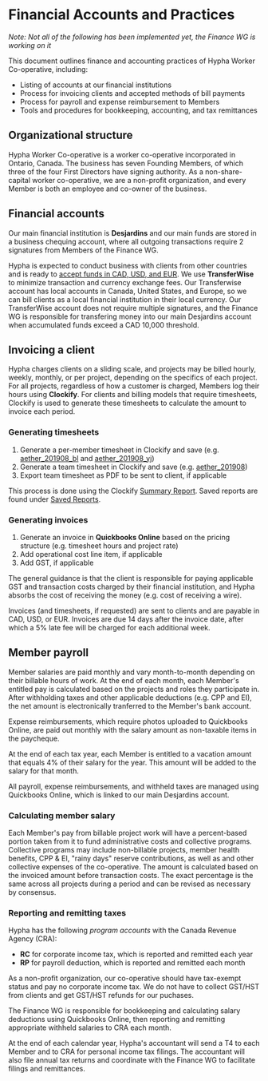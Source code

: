 # Financial Accounts and Practices

_Note: Not all of the following has been implemented yet, the Finance WG is working on it_

This document outlines finance and accounting practices of Hypha Worker Co-operative, including:

- Listing of accounts at our financial institutions
- Process for invoicing clients and accepted methods of bill payments
- Process for payroll and expense reimbursement to Members
- Tools and procedures for bookkeeping, accounting, and tax remittances

## Organizational structure

Hypha Worker Co-operative is a worker co-operative incorporated in Ontario, Canada. The business has seven Founding Members, of which three of the four First Directors have signing authority. As a non-share-capital worker co-operative, we are a non-profit organization, and every Member is both an employee and co-owner of the business.

## Financial accounts

Our main financial institution is **Desjardins** and our main funds are stored in a business chequing account, where all outgoing transactions require 2 signatures from Members of the Finance WG.

Hypha is expected to conduct business with clients from other countries and is ready to [accept funds in CAD, USD, and EUR](https://transferwise.com/help-smart/11/getting-started/2571907/what-currencies-do-you-support). We use **TransferWise** to minimize transaction and currency exchange fees. Our Transferwise account has local accounts in Canada, United States, and Europe, so we can bill clients as a local financial institution in their local currency. Our TransferWise account does not require multiple signatures, and the Finance WG is responsible for transfering money into our main Desjardins account when accumulated funds exceed a CAD 10,000 threshold.

## Invoicing a client

Hypha charges clients on a sliding scale, and projects may be billed hourly, weekly, monthly, or per project, depending on the specifics of each project. For all projects, regardless of how a customer is charged, Members log their hours using **Clockify**. For clients and billing models that require timesheets, Clockify is used to generate these timesheets to calculate the amount to invoice each period.

### Generating timesheets

1. Generate a per-member timesheet in Clockify and save (e.g. [aether_201908_bl](https://clockify.me/bookmarks/5dab94738a17084c0337690d) and [aether_201908_yj](https://clockify.me/bookmarks/5dab94828a17084c03376911))
1. Generate a team timesheet in Clockify and save (e.g. [aether_201908](https://clockify.me/bookmarks/5dab94a0ae125662897c69b4))
1. Export team timesheet as PDF to be sent to client, if applicable

This process is done using the Clockify [Summary Report](https://clockify.me/reports/summary). Saved reports are found under [Saved Reports](https://clockify.me/reports/saved).

### Generating invoices

1. Generate an invoice in **Quickbooks Online** based on the pricing structure (e.g. timesheet hours and project rate)
1. Add operational cost line item, if applicable
1. Add GST, if applicable

The general guidance is that the client is responsible for paying applicable GST and transaction costs charged by their financial institution, and Hypha absorbs the cost of receiving the money (e.g. cost of receiving a wire).

Invoices (and timesheets, if requested) are sent to clients and are payable in CAD, USD, or EUR. Invoices are due 14 days after the invoice date, after which a 5% late fee will be charged for each additional week.

## Member payroll

Member salaries are paid monthly and vary month-to-month depending on their billable hours of work. At the end of each month, each Member's entitled pay is calculated based on the projects and roles they participate in. After withholding taxes and other applicable deductions (e.g. CPP and EI), the net amount is electronically tranferred to the Member's bank account.

Expense reimbursements, which require photos uploaded to Quickbooks Online, are paid out monthly with the salary amount as non-taxable items in the paycheque.

At the end of each tax year, each Member is entitled to a vacation amount that equals 4% of their salary for the year. This amount will be added to the salary for that month.

All payroll, expense reimbursements, and withheld taxes are managed using Quickbooks Online, which is linked to our main Desjardins account.

### Calculating member salary

Each Member's pay from billable project work will have a percent-based portion taken from it to fund administrative costs and collective programs. Collective programs may include non-billable projects, member health benefits, CPP & EI, "rainy days" reserve contributions, as well as and other collective expenses of the co-operative. The amount is calculated based on the invoiced amount before transaction costs. The exact percentage is the same across all projects during a period and can be revised as necessary by consensus.

### Reporting and remitting taxes

Hypha has the following _program accounts_ with the Canada Revenue Agency (CRA):

- **RC** for corporate income tax, which is reported and remitted each year
- **RP** for payroll deduction, which is reported and remitted each month

As a non-profit organization, our co-operative should have tax-exempt status and pay no corporate income tax. We do not have to collect GST/HST from clients and get GST/HST refunds for our puchases.

The Finance WG is responsible for bookkeeping and calculating salary deductions using Quickbooks Online, then reporting and remitting appropriate withheld salaries to CRA each month.

At the end of each calendar year, Hypha's accountant will send a T4 to each Member and to CRA for personal income tax filings. The accountant will also file annual tax returns and coordinate with the Finance WG to facilitate filings and remittances.
